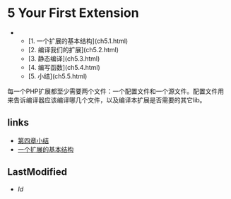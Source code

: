 # 5 Your First Extension 


<ul class="catalog">
			<li><ul>
				<li>[1. 一个扩展的基本结构](ch5.1.html)</li>
				<li>[2. 编译我们的扩展](ch5.2.html)</li>
				<li>[3. 静态编译](ch5.3.html)</li>
				<li>[4. 编写函数](ch5.4.html)</li>
				<li>[5. 小结](ch5.5.html)</li>
			</ul></li>
		</ul>
每一个PHP扩展都至少需要两个文件：一个配置文件和一个源文件。配置文件用来告诉编译器应该编译哪几个文件，以及编译本扩展是否需要的其它lib。


## links
   * [第四章小结](<4.5.md>)
   * [一个扩展的基本结构](<5.1.md>)

## LastModified 
   * $Id$

